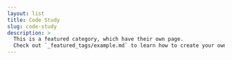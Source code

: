 ```yaml
---
layout: list
title: Code Study
slug: code-study
description: >
  This is a featured category, which have their own page.
  Check out `_featured_tags/example.md` to learn how to create your own.
---
```

